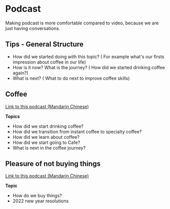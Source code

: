 # Podcast

Making podcast is more comfortable compared to video, because we are just having conversations.

## Tips - General Structure

- How did we started doing with this topic? ( For example what's our firsts impression about coffee in our life)
- How is it now? What is the journey? ( How did we started drinking coffee again?) 
- What is next? ( What to do next to improve coffee skills)


## Coffee

[Link to this podcast (Mandarin Chinese)](https://www.bilibili.com/video/BV15D4y1c7Ju?spm_id_from=444.41.0.0)

**Topics**

- How did we start drinking coffee?
- How did we transition from instant coffee to specialty coffee?
- How did we learn about coffee?
- How did we start going to Cafe?
- What is next in the coffee journey?

## Pleasure of not buying things

[Link to this podcast (Mandarin Chinese)](https://www.bilibili.com/video/BV1S34y1z7zD?p=1&share_medium=iphone&share_plat=ios&share_session_id=BB9687D0-CA40-412A-B94D-DE7E1EF7D7D9&share_source=COPY&share_tag=s_i&timestamp=1640946767&unique_k=OG74DUA)

**Topic**

- How do we buy things?
- 2022 new year resolutions


